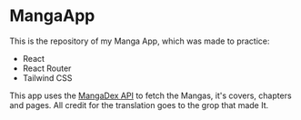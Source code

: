 # MangaApp

This is the repository of my Manga App, which was made to practice:

- React
- React Router
- Tailwind CSS

This app uses the [MangaDex API](https://api.mangadex.org/swagger.html) to fetch the Mangas, it's covers, chapters and pages.
All credit for the translation goes to the grop that made It.
